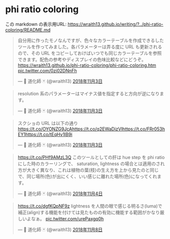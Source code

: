 ﻿# phi ratio coloring

<!--[NOWRITING]-->
<link rel="canonical" href="https://wraith13.github.io/writing/?../phi-ratio-coloring/README.md" />
この markdown の表示用URL: <a rel="canonical" href="https://wraith13.github.io/writing/?../phi-ratio-coloring/README.md">https://wraith13.github.io/writing/?../phi-ratio-coloring/README.md</a>
<!--[/NOWRITING]-->

<blockquote class="twitter-tweet" data-lang="ja"><p lang="ja" dir="ltr">自分用に作ったモノなんですが、色々なカラーテーブルを作成できるしたツールを作ってみました。各パラメーターは弄る度に URL も更新されるので、その URL をコピーしておけばいつでも同じカラーテーブルを参照できます。配色の参考やディスプレイの色味比較などにどうぞ。　<a href="https://t.co/OYONZG9JcA">https://wraith13.github.io/phi-ratio-coloring/phi-ratio-coloring.htm</a> <a href="https://t.co/0zi02DNnFh">pic.twitter.com/0zi02DNnFh</a></p>&mdash; 👻 道化師 🃏 (@wraith13) <a href="https://twitter.com/wraith13/status/1058754444832063488?ref_src=twsrc%5Etfw">2018年11月3日</a></blockquote>

<blockquote class="twitter-tweet" data-conversation="none" data-lang="ja"><p lang="ja" dir="ltr">resolution 系のパラメーターはマイナス値を指定すると方向が逆になります。</p>&mdash; 👻 道化師 🃏 (@wraith13) <a href="https://twitter.com/wraith13/status/1058754552885731330?ref_src=twsrc%5Etfw">2018年11月3日</a></blockquote>

<blockquote class="twitter-tweet" data-conversation="none" data-lang="ja"><p lang="ja" dir="ltr">スクショの URL は以下の通り<a href="https://t.co/OYONZG9JcA">https://t.co/OYONZG9JcA</a><a href="https://t.co/q2EWaDizVl">https://t.co/q2EWaDizVl</a><a href="https://t.co/FRr053hEY1">https://t.co/FRr053hEY1</a><a href="https://t.co/tEqHv1lB9i">https://t.co/tEqHv1lB9i</a></p>&mdash; 👻 道化師 🃏 (@wraith13) <a href="https://twitter.com/wraith13/status/1058763814043172865?ref_src=twsrc%5Etfw">2018年11月3日</a></blockquote>

<blockquote class="twitter-tweet" data-conversation="none" data-lang="ja"><p lang="ja" dir="ltr"><a href="https://t.co/PHf9AMzL3Q">https://t.co/PHf9AMzL3Q</a> このツールとしての肝は hue step を phi ratio にした時のカラーリングで、 saturation, lightness  の場合とは適用のされ方が大きく異なり、これは植物の葉(枝)の生え方を上から見たのと同じで、同じ場所(色)が出にくく、いい感じに離れた場所(色)になってくれます。</p>&mdash; 👻 道化師 🃏 (@wraith13) <a href="https://twitter.com/wraith13/status/1058982376234115072?ref_src=twsrc%5Etfw">2018年11月4日</a></blockquote>

<blockquote class="twitter-tweet" data-conversation="none" data-lang="ja"><p lang="ja" dir="ltr"><a href="https://t.co/dgfKQpNF9z">https://t.co/dgfKQpNF9z</a> lightness を人間の眼で感じる明るさ(luma)で補正(align)する機能を付けては見たものの有効に機能する範囲がかなり厳しいよなぁ。 <a href="https://t.co/urePaxgq0h">pic.twitter.com/urePaxgq0h</a></p>&mdash; 👻 道化師 🃏 (@wraith13) <a href="https://twitter.com/wraith13/status/1060365617654460418?ref_src=twsrc%5Etfw">2018年11月8日</a></blockquote>

<script async src="https://platform.twitter.com/widgets.js" charset="utf-8"></script>
